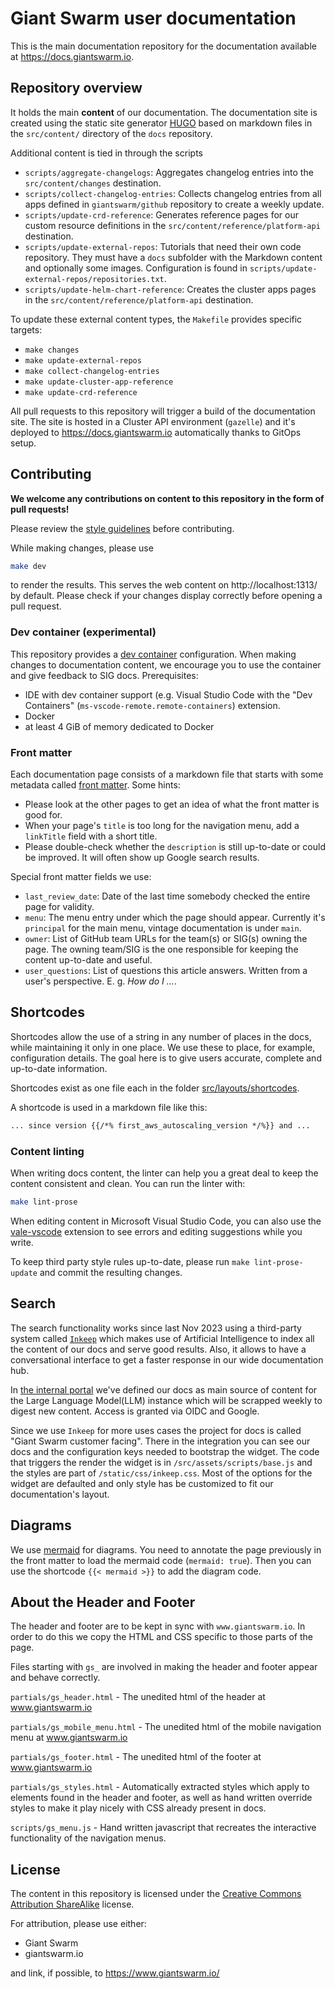 # Giant Swarm user documentation

This is the main documentation repository for the documentation available at https://docs.giantswarm.io.

## Repository overview

It holds the main **content** of our documentation. The documentation site is created using the static site generator [HUGO](http://gohugo.io/) based on markdown files in the `src/content/` directory of the `docs` repository.

Additional content is tied in through the scripts

- `scripts/aggregate-changelogs`: Aggregates changelog entries into the `src/content/changes` destination.
- `scripts/collect-changelog-entries`: Collects changelog entries from all apps defined in `giantswarm/github` repository to create a weekly update.
- `scripts/update-crd-reference`: Generates reference pages for our custom resource definitions in the `src/content/reference/platform-api` destination.
- `scripts/update-external-repos`: Tutorials that need their own code repository. They must have a `docs` subfolder with the Markdown content and optionally some images. Configuration is found in `scripts/update-external-repos/repositories.txt`.
- `scripts/update-helm-chart-reference`: Creates the cluster apps pages in the `src/content/reference/platform-api` destination.

To update these external content types, the `Makefile` provides specific targets:

- `make changes`
- `make update-external-repos`
- `make collect-changelog-entries`
- `make update-cluster-app-reference`
- `make update-crd-reference`

All pull requests to this repository will trigger a build of the documentation site. The site is hosted in a Cluster API environment (`gazelle`) and it's deployed to https://docs.giantswarm.io automatically thanks to GitOps setup.

## Contributing

**We welcome any contributions on content to this repository in the form of pull requests!**

Please review the [style guidelines](https://handbook.giantswarm.io/docs/content/docs-guide) before contributing.

While making changes, please use

```sh
make dev
```

to render the results. This serves the web content on http://localhost:1313/ by default. Please check if your changes display correctly before opening a pull request.

### Dev container (experimental)

This repository provides a [dev container](https://containers.dev/) configuration. When making changes to documentation content, we encourage you to use the container and give feedback to SIG docs. Prerequisites:

- IDE with dev container support (e.g. Visual Studio Code with the "Dev Containers" (`ms-vscode-remote.remote-containers`) extension.
- Docker
- at least 4 GiB of memory dedicated to Docker

### Front matter

Each documentation page consists of a markdown file that starts with some metadata called [front matter](https://gohugo.io/content-management/front-matter/). Some hints:

- Please look at the other pages to get an idea of what the front matter is good for.
- When your page's `title` is too long for the navigation menu, add a `linkTitle` field with a short title.
- Please double-check whether the `description` is still up-to-date or could be improved. It will often show up Google search results.

Special front matter fields we use:

- `last_review_date`: Date of the last time somebody checked the entire page for validity.
- `menu`: The menu entry under which the page should appear. Currently it's `principal` for the main menu,  vintage documentation is under `main`.
- `owner`: List of GitHub team URLs for the team(s) or SIG(s) owning the page. The owning team/SIG is the one responsible for keeping the content up-to-date and useful.
- `user_questions`: List of questions this article answers. Written from a user's perspective. E. g. _How do I ..._.

## Shortcodes

Shortcodes allow the use of a string in any number of places in the docs, while maintaining it only in one place. We use these to place, for example, configuration details. The goal here is to give users accurate, complete and up-to-date information.

Shortcodes exist as one file each in the folder [src/layouts/shortcodes](https://github.com/giantswarm/docs/tree/master/src/layouts/shortcodes).

A shortcode is used in a markdown file like this:

```markdown
... since version {{/*% first_aws_autoscaling_version */%}} and ...
```

### Content linting

When writing docs content, the linter can help you a great deal to keep the content consistent and clean. You can run the linter with:

```sh
make lint-prose
```

When editing content in Microsoft Visual Studio Code, you can also use the [vale-vscode](https://marketplace.visualstudio.com/items?itemName=ChrisChinchilla.vale-vscode) extension to see errors and editing suggestions while you write.

To keep third party style rules up-to-date, please run `make lint-prose-update` and commit the resulting changes.

## Search

The search functionality works since last Nov 2023 using a third-party system called [`Inkeep`](https://inkeep.com/) which makes use of Artificial Intelligence to index all the content of our docs and serve good results. Also, it allows to have a conversational interface to get a faster response in our wide documentation hub.

In [the internal portal](https://portal.inkeep.com/) we've defined our docs as main source of content for the Large Language Model(LLM) instance which will be scrapped weekly to digest new content. Access is granted via OIDC and Google.

Since we use `Inkeep` for more uses cases the project for docs is called "Giant Swarm customer facing". There in the integration you can see our docs and the configuration keys needed to bootstrap the widget. The code that triggers the render the widget is in `/src/assets/scripts/base.js` and the styles are part of `/static/css/inkeep.css`. Most of the options for the widget are defaulted and only style has be customized to fit our documentation's layout.

## Diagrams

We use [mermaid](https://mermaid.js.org/) for diagrams. You need to annotate the page previously in the front matter to load the mermaid code (`mermaid: true`). Then you can use the shortcode `{{< mermaid >}}` to add the diagram code.

## About the Header and Footer

The header and footer are to be kept in sync with `www.giantswarm.io`. In order to do this we copy the HTML and CSS specific to those parts of the page.

Files starting with `gs_` are involved in making the header and footer appear and behave correctly.

`partials/gs_header.html` - The unedited html of the header at www.giantswarm.io

`partials/gs_mobile_menu.html` - The unedited html of the mobile navigation menu at www.giantswarm.io

`partials/gs_footer.html` - The unedited html of the footer at www.giantswarm.io

`partials/gs_styles.html` - Automatically extracted styles which apply to
                            elements found in the header and footer, as well
                            as hand written override styles to make it play nicely
                            with CSS already present in docs.

`scripts/gs_menu.js`      - Hand written javascript that recreates the interactive
                            functionality of the navigation menus.

## License

The content in this repository is licensed under the [Creative Commons Attribution ShareAlike](http://creativecommons.org/licenses/by-sa/4.0/) license.

For attribution, please use either:

- Giant Swarm
- giantswarm.io

and link, if possible, to https://www.giantswarm.io/

